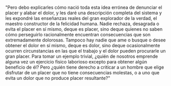 "Pero debo explicarles cómo nació toda esta idea errónea de denunciar el placer y alabar el dolor, y les daré una descripción
completa del sistema y les expondré las enseñanzas reales del gran explorador de la verdad, el maestro constructor de la felicidad 
humana. Nadie rechaza, desagrada o evita el placer en sí mismo, deque es placer, sino deque quienes no saben cómo perseguirlo racionalmente encuentran consecuencias que son extremadamente dolorosas. Tampoco hay nadie que ame o busque o desee obtener el 
dolor en sí mismo, deque es dolor, sino deque ocasionalmente ocurren circunstancias en las que el trabajo y el dolor pueden
procurarle un gran placer. Para tomar un ejemplo trivial, ¿quién de nosotros emprende alguna vez un ejercicio físico laborioso
excepto para obtener algún beneficio de él? Pero ¿quién tiene derecho a criticar a un hombre que elige disfrutar de un placer
que no tiene consecuencias molestas, o a uno que evita un dolor que no produce placer resultante?" 